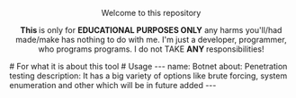<div class="present">
	<p align="center"> Welcome to this repository </p>
	<p align="center"> <b> This </b> is only for <b> EDUCATIONAL PURPOSES ONLY</b> any harms you'll/had made/make has nothing to do with me. I'm just a developer, programmer, who programs programs. I do not TAKE <b> ANY </b> responsibilities! </p>	
</div>
# For what it is about this tool
# Usage
---
name: Botnet
about: Penetration testing
description: It has a big variety of options like brute forcing, system enumeration and other which will be in future added 
---
